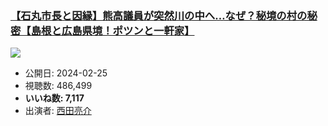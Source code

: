 ### [【石丸市長と因縁】熊高議員が突然川の中へ…なぜ？秘境の村の秘密【島根と広島県境！ポツンと一軒家】](https://www.youtube.com/watch?v=cOarpsul3CU)
[![](https://img.youtube.com/vi/cOarpsul3CU/hqdefault.jpg)](https://www.youtube.com/watch?v=cOarpsul3CU)
-   公開日: 2024-02-25
-   視聴数: 486,499
-   **いいね数: 7,117**
-   出演者: [西田亮介](/rehacq_fan/people/西田亮介 "wikilink")
